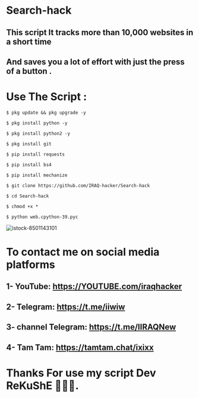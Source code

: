 # Search-hack

This script It tracks more than 10,000 websites in a short time
----------
And saves you a lot of effort with just the press of a button .
----------
# Use The Script :

````
$ pkg update && pkg upgrade -y

$ pkg install python -y

$ pkg install python2 -y

$ pkg install git

$ pip install requests

$ pip install bs4

$ pip install mechanize

$ git clone https://github.com/IRAQ-hacker/Search-hack

$ cd Search-hack

$ chmod +x *

$ python web.cpython-39.pyc
````

![istock-8501143101](https://user-images.githubusercontent.com/70316694/100176970-37e25b00-2ee2-11eb-8363-b09885310795.jpg)


# To contact me on social media platforms

1- YouTube:  https://YOUTUBE.com/iraqhacker
-----------
2- Telegram: https://t.me/iiwiw
-----------
3- channel Telegram: https://t.me/IIRAQNew
-----------
4- Tam Tam: https://tamtam.chat/ixixx
-----------

# Thanks For use my script Dev ReKuShE 🖤🇮🇶.



